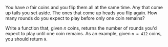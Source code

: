 You have *n* fair coins and you flip them all at the same time. Any that come up tails you set aside. The ones that come up heads you flip again. How many rounds do you expect to play before only one coin remains?

Write a function that, given *n* coins, returns the number of rounds you'd expect to play until one coin remains. As an example, given `n = 412` coins, you should return `9`.

